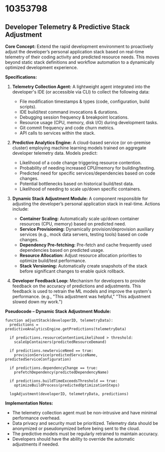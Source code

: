 # 10353798

## Developer Telemetry & Predictive Stack Adjustment

**Core Concept:** Extend the rapid development environment to proactively adjust the developer’s personal application stack based on real-time telemetry of their coding activity and predicted resource needs. This moves beyond static stack definitions and workflow automation to a dynamically optimized development experience.

**Specifications:**

1.  **Telemetry Collection Agent:** A lightweight agent integrated into the developer's IDE (or accessible via CLI) to collect the following data:
    *   File modification timestamps & types (code, configuration, build scripts).
    *   IDE build/test command invocations & durations.
    *   Debugging session frequency & breakpoint locations.
    *   Resource usage (CPU, memory, disk I/O) during development tasks.
    *   Git commit frequency and code churn metrics.
    *   API calls to services within the stack.

2.  **Predictive Analytics Engine:** A cloud-based service (or on-premise cluster) employing machine learning models trained on aggregate developer telemetry data.  Models predict:
    *   Likelihood of a code change triggering resource contention.
    *   Probability of needing increased CPU/memory for building/testing.
    *   Predicted need for specific services/dependencies based on code changes.
    *   Potential bottlenecks based on historical build/test data.
    *   Likelihood of needing to scale up/down specific containers.

3.  **Dynamic Stack Adjustment Module:** A component responsible for adjusting the developer’s personal application stack in real-time.  Actions include:
    *   **Container Scaling:** Automatically scale up/down container resources (CPU, memory) based on predicted need.
    *   **Service Provisioning:**  Dynamically provision/deprovision auxiliary services (e.g., mock data servers, testing tools) based on code changes.
    *   **Dependency Pre-fetching:** Pre-fetch and cache frequently used dependencies based on predicted usage.
    *   **Resource Allocation:** Adjust resource allocation priorities to optimize build/test performance.
    *   **Stack Versioning:** Automatically create snapshots of the stack before significant changes to enable quick rollback.

4.  **Developer Feedback Loop:** Mechanism for developers to provide feedback on the accuracy of predictions and adjustments.  This feedback is used to retrain the ML models and improve the system's performance.  (e.g., "This adjustment was helpful," "This adjustment slowed down my work.")

**Pseudocode – Dynamic Stack Adjustment Module:**

```
function adjustStack(developerID, telemetryData):
  predictions = predictiveAnalyticsEngine.getPredictions(telemetryData)
  
  if predictions.resourceContentionLikelihood > threshold:
    scaleUpContainers(predictedResourceDemand)

  if predictions.newServiceNeed == true:
    provisionService(predictedServiceName, predictedServiceConfiguration)

  if predictions.dependencyChange == true:
    prefetchDependency(predictedDependencyName)

  if predictions.buildTimeExceedsThreshold == true:
    optimizeBuildProcess(predictedOptimizationSteps)

  logAdjustment(developerID, telemetryData, predictions)
```

**Implementation Notes:**

*   The telemetry collection agent must be non-intrusive and have minimal performance overhead.
*   Data privacy and security must be prioritized. Telemetry data should be anonymized or pseudonymized before being sent to the cloud.
*   The predictive models must be regularly retrained to maintain accuracy.
*   Developers should have the ability to override the automatic adjustments if needed.